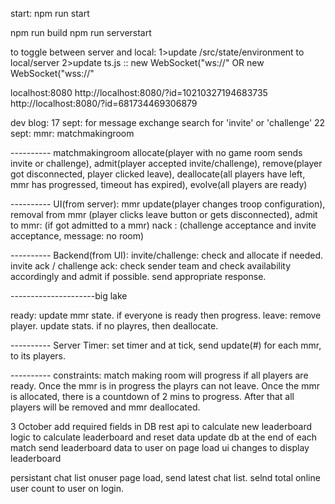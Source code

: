 

start:
npm run start

npm run build
npm run serverstart

to toggle between server and local:
1>update /src/state/environment to local/server
2>update ts.js :: new WebSocket("ws://" OR new WebSocket("wss://"

localhost:8080
http://localhost:8080/?id=10210327194683735
http://localhost:8080/?id=681734469306879




dev blog:
17 sept:
for message exchange search for 'invite' or 'challenge'
22 sept:
mmr: matchmakingroom

---------- matchmakingroom
allocate(player with no game room sends invite or challenge),
admit(player accepted invite/challenge),
remove(player got disconnected, player clicked leave),
deallocate(all players have left, mmr has progressed, timeout has expired),
evolve(all players are ready)

---------- UI(from server):
mmr update(player changes troop configuration),
removal from mmr (player clicks leave button or gets disconnected),
admit to mmr: (if got admitted to a mmr)
nack : (challenge acceptance and invite acceptance, message: no room)

---------- Backend(from UI):
invite/challenge: check and allocate if needed.
invite ack / challenge ack: check sender team and check availability accordingly and admit if possible. send appropriate response.

---------------------big lake

ready: update mmr state. if everyone is ready then progress.
leave: remove player. update stats. if no playres, then deallocate.

---------- Server Timer:
set timer and at tick, send update(#) for each mmr, to its players.

---------- constraints:
match making room will progress if all players are ready.
Once the mmr is in progress the playrs can not leave.
Once the mmr is allocated, there is a countdown of 2 mins to progress. After that all players will be removed and mmr deallocated.

3 October
add required fields in DB
rest api to calculate new leaderboard
logic to calculate leaderboard and reset data
update db at the end of each match
send leaderboard data to user on page load
ui changes to display leaderboard

persistant chat list
onuser page load, send latest chat list.
selnd total online user count to user on login.
